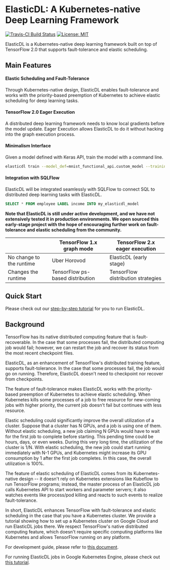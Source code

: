 # ElasticDL: A Kubernetes-native Deep Learning Framework

[![Travis-CI Build Status](https://travis-ci.org/sql-machine-learning/elasticdl.svg?branch=develop)](https://travis-ci.org/sql-machine-learning/elasticdl)
[![License: MIT](https://img.shields.io/badge/License-MIT-blue.svg)](https://opensource.org/licenses/MIT)

ElasticDL is a Kubernetes-native deep learning framework built on top of TensorFlow 2.0 that supports fault-tolerance and elastic scheduling.

## Main Features

#### Elastic Scheduling and Fault-Tolerance

Through Kubernetes-native design, ElasticDL enables fault-tolerance and works with the priority-based preemption of Kubernetes to achieve elastic scheduling for deep learning tasks.

#### TensorFlow 2.0 Eager Execution

A distributed deep learning framework needs to know local gradients before the model update. Eager Execution allows ElasticDL to do it without hacking into the graph execution process.

#### Minimalism Interface

Given a model defined with Keras API, train the model with a command line.
```bash
elasticdl train --model_def=mnist_functional_api.custom_model --training_data_dir=/mnist/train --output=output
```

#### Integration with SQLFlow

ElasticDL will be integrated seamlessly with SQLFlow to connect SQL to distributed deep learning tasks with ElasticDL.

```sql
SELECT * FROM employee LABEL income INTO my_elasticdl_model
```

**Note that ElasticDL is still under active development, and we have not extensively tested it in production environments. We open sourced this early-stage project with the hope of encouraging further work on fault-tolerance and elastic scheduling from the community.**

|                          | TensorFlow 1.x graph mode | TensorFlow 2.x eager execution |
|--------------------------|---------------------------|--------------------------------|
| No change to the runtime | Uber Horovod              | ElasticDL (early stage)        |
| Changes the runtime      | TensorFlow ps-based distribution | TensorFlow distribution strategies |


## Quick Start

Please check out our [step-by-step tutorial](doc/tutorials/get_started.md) for you to run ElasticDL.

## Background

TensorFlow has its native distributed computing feature that is fault-recoverable. In the case that some processes fail, the distributed computing job would fail; however, we can restart the job and recover its status from the most recent checkpoint files.

ElasticDL, as an enhancement of TensorFlow's distributed training feature, supports fault-tolerance. In the case that some processes fail, the job would go on running. Therefore, ElasticDL doesn't need to checkpoint nor recover from checkpoints.

The feature of fault-tolerance makes ElasticDL works with the priority-based preemption of Kubernetes to achieve elastic scheduling.  When Kubernetes kills some processes of a job to free resource for new-coming jobs with higher priority, the current job doesn't fail but continues with less resource.

Elastic scheduling could significantly improve the overall utilization of a cluster. Suppose that a cluster has N GPUs, and a job is using one of them. Without elastic scheduling, a new job claiming N GPUs would have to wait for the first job to complete before starting. This pending time could be hours, days, or even weeks. During this very long time, the utilization of the cluster is 1/N. With elastic scheduling, the new job could start running immediately with N-1 GPUs, and Kubernetes might increase its GPU consumption by 1 after the first job completes.  In this case, the overall utilization is 100%.

The feature of elastic scheduling of ElasticDL comes from its Kubernetes-native design -- it doesn't rely on Kubernetes extensions like Kubeflow to run TensorFlow programs; instead, the master process of an ElasticDL job calls Kubernetes API to start workers and parameter servers; it also watches events like process/pod killing and reacts to such events to realize fault-tolerance.

In short, ElasticDL enhances TensorFlow with fault-tolerance and elastic scheduling in the case that you have a Kubernetes cluster. We provide a tutorial showing how to set up a Kubernetes cluster on Google Cloud and run ElasticDL jobs there.  We respect TensorFlow's native distributed computing feature, which doesn't require specific computing platforms like Kubernetes and allows TensorFlow running on any platform.

For development guide, please refer to [this document](elasticdl/README.md).

For running ElasticDL jobs in Google Kubernetes Engine, please check out [this tutorial](doc/tutorials/elasticdl_cloud.md).
